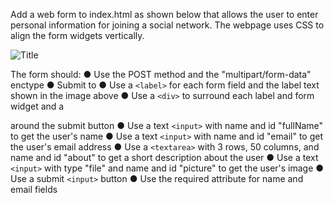 Add a web form to index.html as shown below that allows the user to enter personal information for joining a social network. The webpage uses CSS to align the form widgets vertically.
 
![](/sample.png "Title")

The form should:
●	Use the POST method and the "multipart/form-data" enctype
●	Submit to 
●	Use a `<label>` for each form field and the label text shown in the image above
●	Use a `<div>` to surround each label and form widget and a <div> around the submit button
●	Use a text `<input>` with name and id "fullName" to get the user's name
●	Use a text `<input>` with name and id "email" to get the user's email address
●	Use a `<textarea>` with 3 rows, 50 columns, and name and id "about" to get a short description about the user
●	Use a text `<input>` with type "file" and name and id "picture" to get the user's image
●	Use a submit `<input>` button
●	Use the required attribute for name and email fields

